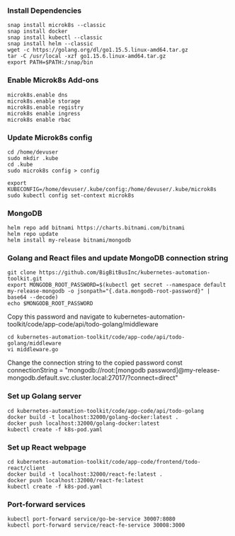 ### Install Dependencies 

```
snap install microk8s --classic
snap install docker
snap install kubectl --classic
snap install helm --classic
wget -c https://golang.org/dl/go1.15.5.linux-amd64.tar.gz
tar -C /usr/local -xzf go1.15.6.linux-amd64.tar.gz
export PATH=$PATH:/snap/bin
```

### Enable Microk8s Add-ons

```
microk8s.enable dns
microk8s.enable storage
microk8s.enable registry
microk8s enable ingress
microk8s enable rbac
```

### Update Microk8s config
```
cd /home/devuser
sudo mkdir .kube
cd .kube
sudo microk8s config > config

export KUBECONFIG=/home/devuser/.kube/config:/home/devuser/.kube/microk8s
sudo kubectl config set-context microk8s
```

### MongoDB
```
helm repo add bitnami https://charts.bitnami.com/bitnami
helm repo update
helm install my-release bitnami/mongodb
```

### Golang and React files and update MongoDB connection string 
```
git clone https://github.com/BigBitBusInc/kubernetes-automation-toolkit.git
export MONGODB_ROOT_PASSWORD=$(kubectl get secret --namespace default my-release-mongodb -o jsonpath="{.data.mongodb-root-password}" | base64 --decode)
echo $MONGODB_ROOT_PASSWORD
```
Copy this password and navigate to kubernetes-automation-toolkit/code/app-code/api/todo-golang/middleware
```
cd kubernetes-automation-toolkit/code/app-code/api/todo-golang/middleware
vi middleware.go
```
Change the connection string to the copied password
const connectionString = "mongodb://root:[mongodb password]@my-release-mongodb.default.svc.cluster.local:27017/?connect=direct"


### Set up Golang server
```
cd kubernetes-automation-toolkit/code/app-code/api/todo-golang
docker build -t localhost:32000/golang-docker:latest .
docker push localhost:32000/golang-docker:latest
kubectl create -f k8s-pod.yaml
```

### Set up React webpage
```
cd kubernetes-automation-toolkit/code/app-code/frontend/todo-react/client
docker build -t localhost:32000/react-fe:latest .
docker push localhost:32000/react-fe:latest
kubectl create -f k8s-pod.yaml
```

### Port-forward services
```
kubectl port-forward service/go-be-service 30007:8080
kubectl port-forward service/react-fe-service 30008:3000
```
